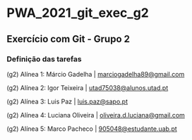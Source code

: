 # PWA_2021_git_exec_g2
## Exercício com Git - Grupo 2

### Definição das tarefas

(g2) Alínea 1: Márcio Gadelha | marciogadelha89@gmail.com

(g2) Alínea 2: Igor Teixeira | utad75038@alunos.utad.pt

(g2) Alínea 3: Luis Paz | luis.paz@sapo.pt

(g2) Alínea 4: Luciana Oliveira | oliveira.d.luciana@gmail.com

(g2) Alínea 5: Marco Pacheco | 905048@estudante.uab.pt
